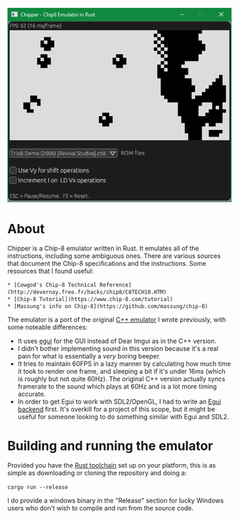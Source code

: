 ![Chipper Chip8 Emulator](chipper_chip8.png)

# About
Chipper is a Chip-8 emulator written in Rust. It emulates all of the instructions, including some ambiguous ones. There are various sources that document the Chip-8 specifications and the instructions. Some resources that I found useful:

    * [Cowgod's Chip-8 Technical Reference](http://devernay.free.fr/hacks/chip8/C8TECH10.HTM)
    * [Chip-8 Tutorial](https://www.chip-8.com/tutorial)
    * [Massung's info on Chip-8](https://github.com/massung/chip-8)


The emulator is a port of the original [C++ emulator](https://github.com/ArjunNair/chip8) I wrote previously, with some noteable differences:

* It uses [egui](https://github.com/emilk/egui) for the GUI instead of Dear Imgui as in the C++ version.
* I didn't bother implementing sound in this version because it's a real pain for what is essentially a *very* boring beeper.
* It tries to maintain 60FPS in a lazy manner by calculating how much time it took to render one frame, and sleeping a bit if it's under 16ms (which is roughly but not quite 60Hz). The original C++ version actually syncs framerate to the sound which plays at 60Hz and is a lot more timing accurate.
* In order to get Egui to work with SDL2/OpenGL, I had to write an [Egui backend](https://crates.io/crates/egui_sdl2_gl) first. It's overkill for a project of this scope, but it might be useful for someone looking to do something similar with Egui and SDL2.

# Building and running the emulator
Provided you have the [Rust toolchain](https://www.rust-lang.org/) set up on your platform, this is as simple as downloading or cloning the repository and doing a:

 `cargo run --release`

I do provide a windows binary in the "Release" section for lucky Windows users who don't wish to compile and run from the source code.